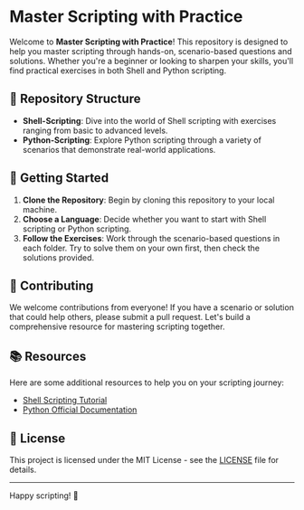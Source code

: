 # Master Scripting with Practice

Welcome to **Master Scripting with Practice**! This repository is designed to help you master scripting through hands-on, scenario-based questions and solutions. Whether you're a beginner or looking to sharpen your skills, you'll find practical exercises in both Shell and Python scripting.

## 📂 Repository Structure

- **Shell-Scripting**: Dive into the world of Shell scripting with exercises ranging from basic to advanced levels.
- **Python-Scripting**: Explore Python scripting through a variety of scenarios that demonstrate real-world applications.

## 🚀 Getting Started

1. **Clone the Repository**: Begin by cloning this repository to your local machine.
2. **Choose a Language**: Decide whether you want to start with Shell scripting or Python scripting.
3. **Follow the Exercises**: Work through the scenario-based questions in each folder. Try to solve them on your own first, then check the solutions provided.

## 🤝 Contributing

We welcome contributions from everyone! If you have a scenario or solution that could help others, please submit a pull request. Let's build a comprehensive resource for mastering scripting together.

## 📚 Resources

Here are some additional resources to help you on your scripting journey:

- [Shell Scripting Tutorial](https://www.shellscript.sh/)
- [Python Official Documentation](https://docs.python.org/3/)

## 📝 License

This project is licensed under the MIT License - see the [LICENSE](LICENSE) file for details.

---

Happy scripting! 🎉
